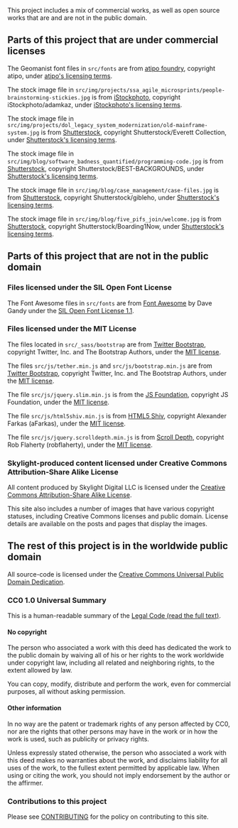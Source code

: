 This project includes a mix of commercial works, as well as open source works that are and are not in the public domain.

## Parts of this project that are under commercial licenses

The Geomanist font files in `src/fonts` are from [atipo foundry](http://atipofoundry.com/fonts/geomanist), copyright atipo, under [atipo's licensing terms](http://atipofoundry.com/license).

The stock image file in `src/img/projects/ssa_agile_microsprints/people-brainstorming-stickies.jpg` is from [iStockphoto](http://www.istockphoto.com/photo/brainstorming-with-notes-on-the-wall-gm639955668-115646939), copyright iStockphoto/adamkaz, under [iStockphoto's licensing terms](http://www.istockphoto.com/legal/license-agreement).

The stock image file in `src/img/projects/dol_legacy_system_modernization/old-mainframe-system.jpg` is from [Shutterstock](https://www.shutterstock.com/image-photo/mainframe-computer-94202284), copyright Shutterstock/Everett Collection, under [Shutterstock's licensing terms](https://www.shutterstock.com/license).

The stock image file in `src/img/blog/software_badness_quantified/programming-code.jpg` is from [Shutterstock](https://www.shutterstock.com/image-photo/programming-code-abstract-screen-software-developer-230705539), copyright Shutterstock/BEST-BACKGROUNDS, under [Shutterstock's licensing terms](https://www.shutterstock.com/license).

The stock image file in `src/img/blog/case_management/case-files.jpg` is from [Shutterstock](https://www.shutterstock.com/image-photo/keeping-records-72113317), copyright Shutterstock/gibleho, under [Shutterstock's licensing terms](https://www.shutterstock.com/license).

The stock image file in `src/img/blog/five_pifs_join/welcome.jpg` is from [Shutterstock](http://www.istockphoto.com/photo/welcome-new-employee-colleague-refugees-refugee-immigrants-desk-gm589970886-101347157), copyright Shutterstock/Boarding1Now, under [Shutterstock's licensing terms](https://www.shutterstock.com/license).

## Parts of this project that are not in the public domain

### Files licensed under the SIL Open Font License

The Font Awesome files in `src/fonts` are from [Font Awesome](http://fontawesome.io/) by Dave Gandy under the [SIL Open Font License 1.1](http://scripts.sil.org/OFL).

### Files licensed under the MIT License

The files located in `src/_sass/bootstrap` are from [Twitter Bootstrap](http://getbootstrap.com/), copyright Twitter, Inc. and The Bootstrap Authors, under the [MIT license](https://github.com/twbs/bootstrap/blob/v4-dev/LICENSE).

The files `src/js/tether.min.js` and `src/js/bootstrap.min.js` are from [Twitter Bootstrap](http://getbootstrap.com/), copyright Twitter, Inc. and The Bootstrap Authors, under the [MIT license](https://github.com/twbs/bootstrap/blob/v4-dev/LICENSE).

The file `src/js/jquery.slim.min.js` is from the [JS Foundation](https://jquery.com/), copyright JS Foundation, under the [MIT license](https://github.com/jquery/jquery/blob/master/LICENSE.txt).

The file `src/js/html5shiv.min.js` is from [HTML5 Shiv](https://github.com/afarkas/html5shiv), copyright Alexander Farkas (aFarkas), under the [MIT license](https://github.com/aFarkas/html5shiv/blob/master/MIT%20and%20GPL2%20licenses.md).

The file `src/js/jquery.scrolldepth.min.js` is from [Scroll Depth](https://github.com/robflaherty/jquery-scrolldepth), copyright Rob Flaherty (robflaherty), under the [MIT license](https://github.com/aFarkas/html5shiv/blob/master/MIT%20and%20GPL2%20licenses.md).

### Skylight-produced content licensed under Creative Commons Attribution-Share Alike License

All content produced by Skylight Digital LLC is licensed under the [Creative Commons Attribution-Share Alike License](https://creativecommons.org/licenses/by-sa/4.0/).

This site also includes a number of images that have various copyright statuses,
including Creative Commons licenses and public domain. License details are
available on the posts and pages that display the images.

## The rest of this project is in the worldwide public domain

All source-code is licensed under the [Creative Commons Universal Public Domain
Dedication](https://creativecommons.org/publicdomain/zero/1.0/).

### CC0 1.0 Universal Summary

This is a human-readable summary of the [Legal Code (read the full
text)](https://creativecommons.org/publicdomain/zero/1.0/legalcode).

#### No copyright

The person who associated a work with this deed has dedicated the work to the
public domain by waiving all of his or her rights to the work worldwide under
copyright law, including all related and neighboring rights, to the extent
allowed by law.

You can copy, modify, distribute and perform the work, even for commercial
purposes, all without asking permission.

#### Other information

In no way are the patent or trademark rights of any person affected by CC0,
nor are the rights that other persons may have in the work or in how the work
is used, such as publicity or privacy rights.

Unless expressly stated otherwise, the person who associated a work with this
deed makes no warranties about the work, and disclaims liability for all uses
of the work, to the fullest extent permitted by applicable law. When using or
citing the work, you should not imply endorsement by the author or the
affirmer.

### Contributions to this project

Please see [CONTRIBUTING](CONTRIBUTING.md) for the policy on contributing to this site.
